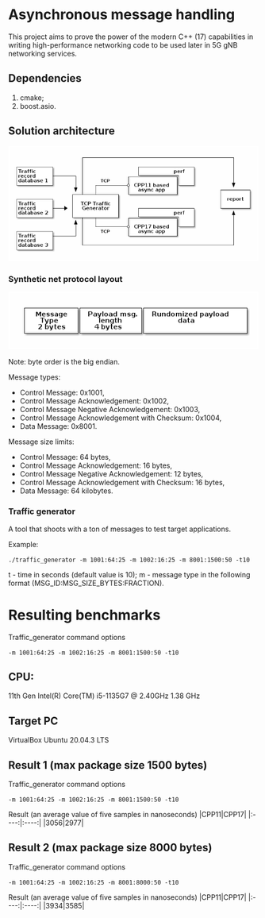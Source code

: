 # Asynchronous message handling
This project aims to prove the power of the modern C++ (17) capabilities in
writing high-performance networking code to be used later in 5G gNB networking
services.

## Dependencies
1. cmake;
2. boost.asio.

## Solution architecture
![solution design](./doc/design.png)

### Synthetic net protocol layout
![message layout](./doc/message.png)

Note: byte order is the big endian.

Message types:
- Control Message: 0x1001,
- Control Message Acknowledgement: 0x1002,
- Control Message Negative Acknowledgement: 0x1003,
- Control Message Acknowledgement with Checksum: 0x1004,
- Data Message: 0x8001.

Message size limits:
- Control Message: 64 bytes,
- Control Message Acknowledgement: 16 bytes,
- Control Message Negative Acknowledgement: 12 bytes,
- Control Message Acknowledgement with Checksum: 16 bytes,
- Data Message: 64 kilobytes.


### Traffic generator
A tool that shoots with a ton of messages to test target applications.

Example:
```
./traffic_generator -m 1001:64:25 -m 1002:16:25 -m 8001:1500:50 -t10

```
t - time in seconds (default value is 10);
m - message type in the following format (MSG_ID:MSG_SIZE_BYTES:FRACTION).

# Resulting benchmarks
Traffic_generator command options
```
-m 1001:64:25 -m 1002:16:25 -m 8001:1500:50 -t10
```

## CPU:
11th Gen Intel(R) Core(TM) i5-1135G7 @ 2.40GHz   1.38 GHz

## Target PC
VirtualBox Ubuntu 20.04.3 LTS

## Result 1 (max package size 1500 bytes)
Traffic_generator command options
```
-m 1001:64:25 -m 1002:16:25 -m 8001:1500:50 -t10
```
Result (an average value of five samples in nanoseconds)
|CPP11|CPP17|
|:----:|:----:|
|3056|2977|


## Result 2 (max package size 8000 bytes)
Traffic_generator command options
```
-m 1001:64:25 -m 1002:16:25 -m 8001:8000:50 -t10

```
Result (an average value of five samples in nanoseconds)
|CPP11|CPP17|
|:----:|:----:|
|3934|3585|
